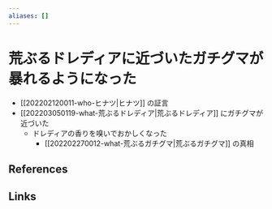 ```yaml
---
aliases: []
---
```

# 荒ぶるドレディアに近づいたガチグマが暴れるようになった

- [[202202120011-who-ヒナツ|ヒナツ]] の証言
- [[202203050119-what-荒ぶるドレディア|荒ぶるドレディア]] にガチグマが近づいた
	- ドレディアの香りを嗅いでおかしくなった
		- [[202202270012-what-荒ぶるガチグマ|荒ぶるガチグマ]] の真相

## References



## Links


